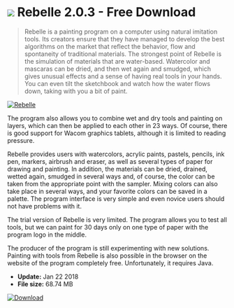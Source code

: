 # ![](https://cdn.softexe.net/static/icon/f/rebelle-10694.png) Rebelle 2.0.3 - Free Download

> Rebelle is a painting program on a computer using natural imitation tools. Its creators ensure that they have managed to develop the best algorithms on the market that reflect the behavior, flow and spontaneity of traditional materials. The strongest point of Rebelle is the simulation of materials that are water-based. Watercolor and mascaras can be dried, and then wet again and smudged, which gives unusual effects and a sense of having real tools in your hands. You can even tilt the sketchbook and watch how the water flows down, taking with you a bit of paint.

[![Rebelle](https:https://tse3.mm.bing.net/th?id=OIP.ero1ma3n-57DZAnLXds7LgHaEo&pid=Api)](https://softexe.net/win/multimedia/graphics-editors/rebelle:pRfad.html)

The program also allows you to combine wet and dry tools and painting on layers, which can then be applied to each other in 23 ways. Of course, there is good support for Wacom graphics tablets, although it is limited to reading pressure.
 
 
 
 Rebelle provides users with watercolors, acrylic paints, pastels, pencils, ink pen, markers, airbrush and eraser, as well as several types of paper for drawing and painting. In addition, the materials can be dried, drained, wetted again, smudged in several ways and, of course, the color can be taken from the appropriate point with the sampler. Mixing colors can also take place in several ways, and your favorite colors can be saved in a palette. The program interface is very simple and even novice users should not have problems with it. 
 
 
 The trial version of Rebelle is very limited. The program allows you to test all tools, but we can paint for 30 days only on one type of paper with the program logo in the middle. 
 
 
 The producer of the program is still experimenting with new solutions. Painting with tools from Rebelle is also possible in the browser on the website of the program completely free. Unfortunately, it requires Java.


- **Update:** Jan 22 2018
- **File size:** 68.74 MB

[![Download](https://cdn.softexe.net/static/img/download.png)](https://softexe.net/win/multimedia/graphics-editors/rebelle:pRfad.html)

